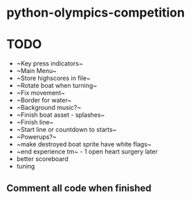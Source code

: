 # python-olympics-competition

# TODO

* ~Key press indicators~
* ~Main Menu~
* ~Store highscores in file~
* ~Rotate boat when turning~
* ~Fix movement~
* ~Border for water~
* ~Background music?~
* ~Finish boat asset - splashes~
* ~Finish line~
* ~Start line or countdown to starts~
* ~Powerups?~
* ~make destroyed boat sprite have white flags~
* ~end experience tm~ - 1 open heart surgery later
* better scoreboard
* tuning

## Comment all code when finished